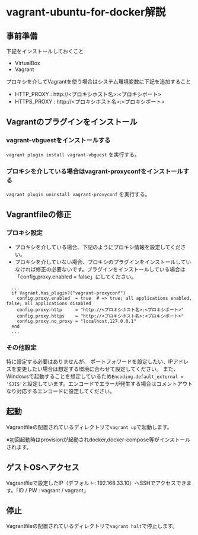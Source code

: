 # vagrant-ubuntu-for-docker解説

## 事前準備
下記をインストールしておくこと

- VirtualBox
- Vagrant

プロキシを介してVagrantを使う場合はシステム環境変数に下記を追加すること
- HTTP_PROXY : http://<プロキシホスト名>:<プロキシポート>
- HTTPS_PROXY : http://<プロキシホスト名>:<プロキシポート>


## Vagrantのプラグインをインストール

### vagrant-vbguestをインストールする
`vagrant plugin install vagrant-vbguest` を実行する。
### プロキシを介している場合はvagrant-proxyconfをインストールする
`vagrant plugin uninstall vagrant-proxyconf` を実行する。

## Vagrantfileの修正

### プロキシ設定
- プロキシを介している場合、下記のようにプロキシ情報を設定してください。
- プロキシを介していない場合、プロキシのプラグインをインストールしていなければ修正の必要ないです。プラグインをインストールしている場合は「config.proxy.enabled  = false」にしてください。
```
  ...
  if Vagrant.has_plugin?("vagrant-proxyconf")
    config.proxy.enabled  = true  # => true; all applications enabled, false; all applications disabled
    config.proxy.http     = "http://<プロキシホスト名>:<プロキシポート>"
    config.proxy.https    = "http://<プロキシホスト名>:<プロキシポート>"
    config.proxy.no_proxy = "localhost,127.0.0.1"
  end
  ...
```

### その他設定
特に設定する必要はありませんが、
ポートフォワードを設定したい、IPアドレスを変更したい場合は想定する環境に合わせて設定してください。
また、Windowsで起動することを想定しているため`Encoding.default_external = 'SJIS'`と設定しています。エンコードでエラーが発生する場合はコメントアウトなり対応するエンコードに設定してください。

## 起動
Vagrantfileの配置されているディレクトリで`vagrant up`で起動します。

※初回起動時はprovisionが起動されdocker,docker-compose等がインストールされます。

## ゲストOSへアクセス
Vagrantfileで設定したIP（デフォルト: 192.168.33.10）へSSHでアクセスできます。「ID / PW : vagrant / vagrant」

## 停止
Vagrantfileの配置されているディレクトリで`vagrant halt`で停止します。

